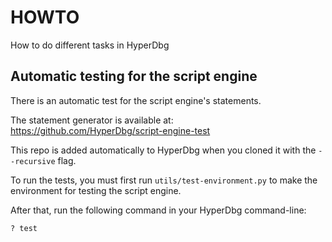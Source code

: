 # HOWTO

How to do different tasks in HyperDbg

## Automatic testing for the script engine

There is an automatic test for the script engine's statements.

The statement generator is available at: https://github.com/HyperDbg/script-engine-test

This repo is added automatically to HyperDbg when you cloned it with the `--recursive` flag.

To run the tests, you must first run `utils/test-environment.py` to make the environment for testing the script engine.

After that, run the following command in your HyperDbg command-line:

```
? test
```
